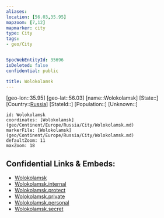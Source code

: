 ```yaml
---
aliases: 
location: [56.03,35.95]
mapzoom: [7,12] 
mapmarker: city 
type: City
tags:
- geo/City


SpocWebEntityId: 35696
isDeleted: false
confidential: public

title: Wolokolamsk
---
```

[geo-lon::35.95]
[geo-lat::56.03]
[name::Wolokolamsk]
[State::]
[Country::[Russia](geo/Continent/Europe/Russia.md)]
[StateId::]
[Population::]
[Unknown::]


```leaflet
id: Wolokolamsk
coordinates: [Wolokolamsk](geo/Continent/Europe/Russia/City/Wolokolamsk.md)
markerFile: [Wolokolamsk](geo/Continent/Europe/Russia/City/Wolokolamsk.md)
defaultZoom: 11 
maxZoom: 18
```


## Confidential Links & Embeds: 
- [Wolokolamsk](../../../../../../_public/geo/Continent/Europe/Russia/City/Wolokolamsk.md) 
- [Wolokolamsk.internal](../../../../../../_internal/geo/Continent/Europe/Russia/City/Wolokolamsk.internal.md) 
- [Wolokolamsk.protect](../../../../../../_protect/geo/Continent/Europe/Russia/City/Wolokolamsk.protect.md) 
- [Wolokolamsk.private](../../../../../../_private/geo/Continent/Europe/Russia/City/Wolokolamsk.private.md) 
- [Wolokolamsk.personal](../../../../../../_personal/geo/Continent/Europe/Russia/City/Wolokolamsk.personal.md) 
- [Wolokolamsk.secret](../../../../../../_secret/geo/Continent/Europe/Russia/City/Wolokolamsk.secret.md) 
